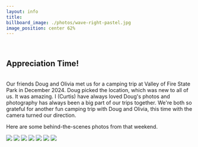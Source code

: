 ```yaml
---
layout: info
title:
billboard_image: ./photos/wave-right-pastel.jpg
image_position: center 62%
---
```

<br>

## Appreciation Time!
<br>
Our friends Doug and Olivia met us for a camping trip at Valley of Fire State
Park in December 2024. Doug picked the location, which was new to all of us. It
was amazing. I (Curtis) have always loved Doug's photos and photography has
always been a big part of our trips together. We're both so grateful for
another fun camping trip with Doug and Olivia, this time with the camera turned
our direction.  

Here are some behind-the-scenes photos from that weekend.

<!-- ![Doug and Olivia](/photos/dougandolivia.jpg){width=50 height=30} -->
<img class="dno-image" src="{{ site.baseurl }}/photos/vof/dougandolivia.jpg"/>
<img class="dno-image" src="{{ site.baseurl }}/photos/vof/fourofus.jpg"/>
<img class="dno-image" src="{{ site.baseurl }}/photos/vof/behindthescene1.jpg"/>
<img class="dno-image" src="{{ site.baseurl }}/photos/vof/behindthescene2.jpg"/>
<img class="dno-image" src="{{ site.baseurl }}/photos/vof/behindthescene3.jpg"/>
<img class="dno-image" src="{{ site.baseurl }}/photos/vof/behindthescene4.jpg"/>
<img class="dno-image" src="{{ site.baseurl }}/photos/vof/behindthescene5.jpg"/>
